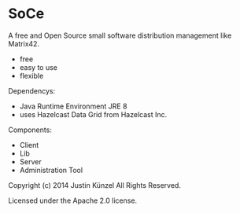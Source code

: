 SoCe
====

A free and Open Source small software distribution management like Matrix42.
- free
- easy to use
- flexible

Dependencys:
- Java Runtime Environment JRE 8
- uses Hazelcast Data Grid from Hazelcast Inc.

Components:
- Client
- Lib
- Server
- Administration Tool

Copyright (c) 2014 Justin Künzel
All Rights Reserved.

Licensed under the Apache 2.0 license.
